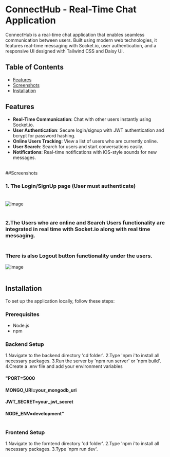 # ConnectHub - Real-Time Chat Application

ConnectHub is a real-time chat application that enables seamless communication between users. Built using modern web technologies, it features real-time messaging with Socket.io, user authentication, and a responsive UI designed with Tailwind CSS and Daisy UI.
## Table of Contents
- [Features](#features)
- [Screenshots](#screenshots)
- [Installation](#installation)
## Features
- **Real-Time Communication**: Chat with other users instantly using Socket.io.
- **User Authentication**: Secure login/signup with JWT authentication and bcrypt for password hashing.
- **Online Users Tracking**: View a list of users who are currently online.
- **User Search**: Search for users and start conversations easily.
- **Notifications**: Real-time notifications with iOS-style sounds for new messages.<br></br>

##Screenshots
### 1. The Login/SignUp page (User must authenticate)<br></br>
  ![image](https://github.com/user-attachments/assets/949cbedf-6f8c-43a7-bcfa-47fd2500a13c)<br></br>

### 2.The Users who are online and Search Users functionality are integrated in real time with Socket.io along with real time messaging.<br><br/>
### There is also Logout button functionality under the users.
  ![image](https://github.com/user-attachments/assets/3d5b04f4-560b-4d92-bb2b-81e7cfe703ce)<br></br>


   
## Installation
To set up the application locally, follow these steps:

### Prerequisites
- Node.js
- npm

### Backend Setup
1.Navigate to the backend directory 'cd folder'.
2.Type 'npm i'to install all necessary packages.
3.Run the server by 'npm run server' or 'npm build'.
4.Create a .env file and add your environment variables
####  "PORT=5000
####   MONGO_URI=your_mongodb_uri
####   JWT_SECRET=your_jwt_secret
####   NODE_ENV=development"<br></br>

### Frontend Setup
1.Navigate to the forntend directory 'cd folder'.
2.Type 'npm i'to install all necessary packages.
3.Type 'npm run dev'.
